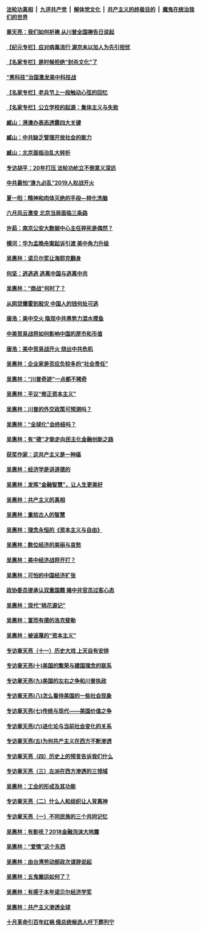 

####  [法轮功真相](../../../../basic/blob/master/README.md?t=07050202) &nbsp;|&nbsp; [九评共产党](../../../../9ping.md/blob/master/README.md?t=07050202) &nbsp;|&nbsp; [解体党文化](../../../../jtdwh.md/blob/master/README.md?t=07050202)  &nbsp;|&nbsp; [共产主义的终极目的](../../../../gczydzjmd.md/blob/master/README.md?t=07050202) &nbsp;|&nbsp; [魔鬼在统治我们的世界](../../../../mgztzwmdsj.md/blob/master/README.md?t=07050202) 

#### [章天亮：我们如何祈祷 从川普全国祷告日说起](../pages/nsc423/n11944627.md?t=07050202) 

#### [【纪元专栏】应对病毒流行 渥京未以加人为先引担忧](../pages/nsc423/n11875714.md?t=07050202) 

#### [【名家专栏】是时候拒绝“封杀文化”了](../pages/nsc423/n11814093.md?t=07050202) 

#### [“黑科技”治国激发美中科技战](../pages/nsc423/n11638056.md?t=07050202) 

#### [【名家专栏】老兵节上一段触动心弦的回忆](../pages/nsc423/n11646016.md?t=07050202) 

#### [【名家专栏】公立学校的起源：集体主义与失败](../pages/nsc423/n11601833.md?t=07050202) 

#### [臧山：港澳办表态透露四大关键](../pages/nsc423/n11421628.md?t=07050202) 

#### [臧山：中共缺乏管理开放社会的能力](../pages/nsc423/n11407457.md?t=07050202) 

#### [臧山：北京面临治乱大转折](../pages/nsc423/n11406895.md?t=07050202) 

#### [专访胡平：20年打压 法轮功屹立不倒意义深远](../pages/nsc423/n11398800.md?t=07050202) 

#### [中共最怕“逢九必乱”2019人权战开火](../pages/nsc423/n11385248.md?t=07050202) 

#### [夏一阳：精神和肉体灭绝的手段—转化洗脑](../pages/nsc423/n11368250.md?t=07050202) 

#### [六月风云激变 北京当局面临三条路](../pages/nsc423/n11313668.md?t=07050202) 

#### [许茹：南京公安大数据中心主任猝死是偶然？](../pages/nsc423/n11064744.md?t=07050202) 

#### [横河：华为孟晚舟案起诉引渡 美中角力升级](../pages/nsc423/n11027230.md?t=07050202) 

#### [吴惠林：诺贝尔奖让海耶克翻身](../pages/nsc423/n10890049.md?t=07050202) 

#### [何坚：逃逃逃 逃离中国与逃离中共](../pages/nsc423/n10592891.md?t=07050202) 

#### [吴惠林：“商战”何时了？](../pages/nsc423/n10573558.md?t=07050202) 

#### [从网贷爆雷到股灾 中国人的钱何处可逃](../pages/nsc423/n10572800.md?t=07050202) 

#### [唐浩：美中交火 隐现中共黑势力混水摸鱼](../pages/nsc423/n10544040.md?t=07050202) 

#### [中美贸易战将如何影响中国的房市和币值](../pages/nsc423/n10543697.md?t=07050202) 

#### [唐浩：美中贸易战开火 烧出中共危机](../pages/nsc423/n10540126.md?t=07050202) 

#### [吴惠林：企业家是否应负较多的“社会责任”](../pages/nsc423/n10535022.md?t=07050202) 

#### [吴惠林：“川普奇迹”一点都不稀奇](../pages/nsc423/n10512808.md?t=07050202) 

#### [吴惠林：平议“修正资本主义”](../pages/nsc423/n10495724.md?t=07050202) 

#### [吴惠林：川普的外交政策可预测吗？](../pages/nsc423/n10462387.md?t=07050202) 

#### [吴惠林：“全球化”会终结吗？](../pages/nsc423/n10452838.md?t=07050202) 

#### [吴惠林：有“德”才能走向民主化金融创新之路](../pages/nsc423/n10432292.md?t=07050202) 

#### [获奖作家：这共产主义是一种癌](../pages/nsc423/n10431541.md?t=07050202) 

#### [吴惠林：经济学是讲道德的](../pages/nsc423/n10398014.md?t=07050202) 

#### [吴惠林：发挥“金融智慧”，让人生更美好](../pages/nsc423/n10375019.md?t=07050202) 

#### [吴惠林：共产主义的真相](../pages/nsc423/n10351394.md?t=07050202) 

#### [吴惠林：重拾古人的智慧](../pages/nsc423/n10337691.md?t=07050202) 

#### [吴惠林：理念永恒的《资本主义与自由》](../pages/nsc423/n10316274.md?t=07050202) 

#### [吴惠林：数位经济的美丽与哀愁](../pages/nsc423/n10292946.md?t=07050202) 

#### [吴惠林：美中经济战将开打？](../pages/nsc423/n10258825.md?t=07050202) 

#### [吴惠林：可怕的中国经济扩张](../pages/nsc423/n10219147.md?t=07050202) 

#### [政协委员提承认双重国籍 揭中共官员过客心态](../pages/nsc423/n10208809.md?t=07050202) 

#### [吴惠林：现代“桃花源记”](../pages/nsc423/n10185234.md?t=07050202) 

#### [吴惠林：富而有德的洛克斐勒](../pages/nsc423/n10142264.md?t=07050202) 

#### [吴惠林：被诬蔑的“资本主义”](../pages/nsc423/n10124816.md?t=07050202) 

#### [专访章天亮（十一）历史大戏 上天自有安排](../pages/nsc423/n10094905.md?t=07050202) 

#### [专访章天亮(十)美国的繁荣与建国理念的联系](../pages/nsc423/n10094899.md?t=07050202) 

#### [专访章天亮(九)美国的左右之争和川普执政](../pages/nsc423/n10094889.md?t=07050202) 

#### [专访章天亮(八)怎么看待美国的一些社会现象](../pages/nsc423/n10094857.md?t=07050202) 

#### [专访章天亮(七)传统与现代——美国价值之争](../pages/nsc423/n10093140.md?t=07050202) 

#### [专访章天亮(六)进化论与当前社会变化的关系](../pages/nsc423/n10092036.md?t=07050202) 

#### [专访章天亮(五)为何共产主义在西方不断渗透](../pages/nsc423/n10083620.md?t=07050202) 

#### [专访章天亮（四）历史上的预言告诉我们什么](../pages/nsc423/n10083606.md?t=07050202) 

#### [专访章天亮（三）左派在西方渗透的三领域](../pages/nsc423/n10081115.md?t=07050202) 

#### [吴惠林：工会的形成及其功能](../pages/nsc423/n10080633.md?t=07050202) 

#### [专访章天亮（二）什么人和组织让人背离神](../pages/nsc423/n10076637.md?t=07050202) 

#### [专访章天亮（一）不同民族的三个共同记忆](../pages/nsc423/n10074188.md?t=07050202) 

#### [吴惠林：有影呒？2018金融泡沫大地震](../pages/nsc423/n10040534.md?t=07050202) 

#### [吴惠林：“爱情”这个东西](../pages/nsc423/n10019423.md?t=07050202) 

#### [吴惠林：由台湾劳动部政次请辞说起](../pages/nsc423/n9979679.md?t=07050202) 

#### [吴惠林：五鬼搬运如何了？](../pages/nsc423/n9925338.md?t=07050202) 

#### [吴惠林：有感于本年诺贝尔经济学奖](../pages/nsc423/n9871883.md?t=07050202) 

#### [吴惠林：共产主义渗透全球](../pages/nsc423/n9812748.md?t=07050202) 

#### [十月革命引百年红祸 俄总统候选人吁下葬列宁](../pages/nsc423/n9810182.md?t=07050202) 

